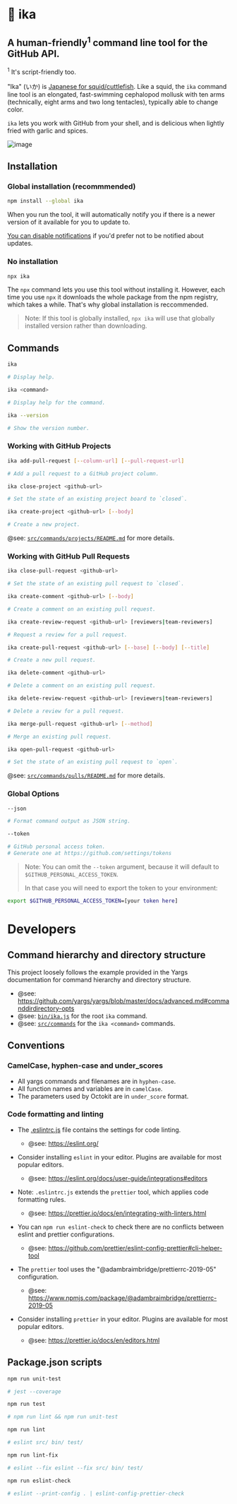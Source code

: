 # 🦑 ika

## A human-friendly<sup>1</sup> command line tool for the GitHub API.

<sup>1</sup> It's script-friendly too. 

"Ika" (いか) is [Japanese for squid/cuttlefish](https://translate.google.com/#view=home&op=translate&sl=en&tl=ja&text=Squid). Like a squid, the `ika` command line tool is an elongated, fast-swimming cephalopod mollusk with ten arms (technically, eight arms and two long tentacles), typically able to change color.

`ika` lets you work with GitHub from your shell, and is delicious when lightly fried with garlic and spices.

![image](https://user-images.githubusercontent.com/224547/57698749-3a59c880-764e-11e9-8dc1-92587f4dd884.png)

## Installation

### Global installation (recommmended)

```bash
npm install --global ika
```

When you run the tool, it will automatically notify you if there is a newer version of it available for you to update to.

[You can disable notifications](https://www.npmjs.com/package/update-notifier#user-settings) if you'd prefer not to be notified about updates.

### No installation

```bash
npx ika
```

The `npx` command lets you use this tool without installing it. However, each time you use `npx` it downloads the whole package from the npm registry, which takes a while. That's why global installation is reccommended.

> Note: If this tool is globally installed, `npx ika` will use that globally installed version rather than downloading.

## Commands

```bash
ika

# Display help.
```

```bash
ika <command>

# Display help for the command.
```

```bash
ika --version

# Show the version number.
```

### Working with GitHub Projects

```bash
ika add-pull-request [--column-url] [--pull-request-url]

# Add a pull request to a GitHub project column.
```

```bash
ika close-project <github-url>

# Set the state of an existing project board to `closed`.
```

```bash
ika create-project <github-url> [--body]

# Create a new project.
```

@see: [`src/commands/projects/README.md`](https://github.com/Financial-Times/ika/blob/master/src/commands/projects/README.md) for more details.

### Working with GitHub Pull Requests

```bash
ika close-pull-request <github-url>

# Set the state of an existing pull request to `closed`.
```

```bash
ika create-comment <github-url> [--body]

# Create a comment on an existing pull request.
```

```bash
ika create-review-request <github-url> [reviewers|team-reviewers]

# Request a review for a pull request.
```

```bash
ika create-pull-request <github-url> [--base] [--body] [--title]

# Create a new pull request.
```

```bash
ika delete-comment <github-url>

# Delete a comment on an existing pull request.
```

```bash
ika delete-review-request <github-url> [reviewers|team-reviewers]

# Delete a review for a pull request.
```

```bash
ika merge-pull-request <github-url> [--method]

# Merge an existing pull request.
```

```bash
ika open-pull-request <github-url>

# Set the state of an existing pull request to `open`.
```

@see: [`src/commands/pulls/README.md`](https://github.com/Financial-Times/ika/blob/master/src/commands/pulls/README.md) for more details.

### Global Options

```bash
--json

# Format command output as JSON string.
```

```bash
--token

# GitHub personal access token.
# Generate one at https://github.com/settings/tokens
```

> Note: You can omit the `--token` argument, because it will default to  `$GITHUB_PERSONAL_ACCESS_TOKEN`.
>
> In that case you will need to export the token to your environment:

```bash
export $GITHUB_PERSONAL_ACCESS_TOKEN=[your token here]
```

# Developers

## Command hierarchy and directory structure

This project loosely follows the example provided in the Yargs documentation for command hierarchy and directory structure.

- @see: https://github.com/yargs/yargs/blob/master/docs/advanced.md#commanddirdirectory-opts
- @see: [`bin/ika.js`](https://github.com/Financial-Times/ika/blob/master/bin/ika.js) for the root `ika` command.
- @see: [`src/commands`](https://github.com/Financial-Times/ika/blob/master/src/commands/) for the `ika <command>` commands.

## Conventions

### CamelCase, hyphen-case and under_scores

- All yargs commands and filenames are in `hyphen-case`.
- All function names and variables are in `camelCase`.
- The parameters used by Octokit are in `under_score` format.

### Code formatting and linting

- The [.eslintrc.js](https://github.com/Financial-Times/ika/blob/master/.eslintrc.js) file contains the settings for code linting.

  - @see: https://eslint.org/

- Consider installing `eslint` in your editor. Plugins are available for most popular editors.

  - @see: https://eslint.org/docs/user-guide/integrations#editors

- Note: `.eslintrc.js` extends the `prettier` tool, which applies code formatting rules.

  - @see: https://prettier.io/docs/en/integrating-with-linters.html

- You can `npm run eslint-check` to check there are no conflicts between eslint and prettier configurations.

  - @see: https://github.com/prettier/eslint-config-prettier#cli-helper-tool

- The `prettier` tool uses the "@adambraimbridge/prettierrc-2019-05" configuration.

  - @see: https://www.npmjs.com/package/@adambraimbridge/prettierrc-2019-05

- Consider installing `prettier` in your editor. Plugins are available for most popular editors.

  - @see: https://prettier.io/docs/en/editors.html

## Package.json scripts

```bash
npm run unit-test

# jest --coverage
```

```bash
npm run test

# npm run lint && npm run unit-test
```

```bash
npm run lint

# eslint src/ bin/ test/
```

```bash
npm run lint-fix

# eslint --fix eslint --fix src/ bin/ test/
```

```bash
npm run eslint-check

# eslint --print-config . | eslint-config-prettier-check
```
